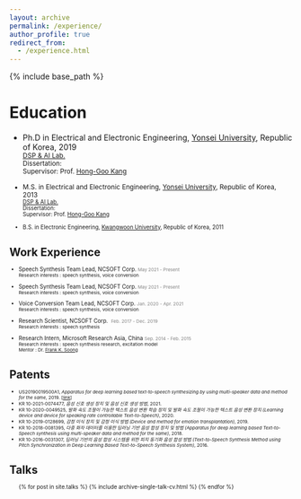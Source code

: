 ```yaml
---
layout: archive
permalink: /experience/
author_profile: true
redirect_from:
  - /experience.html
---
```


{% include base_path %}

Education
======
* Ph.D in Electrical and Electronic Engineering, [Yonsei University](https://www.yonsei.ac.kr/en_sc/index.jsp), Republic of Korea, 2019  
<small>[DSP & AI Lab.]([dsp.yonsei.ac.kr](http://dsp.yonsei.ac.kr/))</small>  
<small>Dissertation: </small>  
<small>Supervisor: Prof. [Hong-Goo Kang](https://scholar.google.com/citations?user=YsD8KCYAAAAJ&hl=ko)

* M.S. in Electrical and Electronic Engineering, [Yonsei University](https://www.yonsei.ac.kr/en_sc/index.jsp), Republic of Korea, 2013  
<small>[DSP & AI Lab.]([dsp.yonsei.ac.kr](http://dsp.yonsei.ac.kr/))</small>  
<small>Dissertation: </small>  
<small>Supervisor: Prof. [Hong-Goo Kang](https://scholar.google.com/citations?user=YsD8KCYAAAAJ&hl=ko)

* B.S. in Electronic Engineering, [Kwangwoon University](https://www.kw.ac.kr/en/index.jsp), Republic of Korea, 2011  

Work Experience
======
* Speech Synthesis Team Lead, NCSOFT Corp.  <span style="color:gray"><small>May 2021 - Present</small></span>  
<small>Research interests : speech synthesis, voice conversion</small>

* Speech Synthesis Team Lead, NCSOFT Corp.  <span style="color:gray"><small>May 2021 - Present</small></span>  
<small>Research interests : speech synthesis, voice conversion</small>

* Voice Conversion Team Lead, NCSOFT Corp. <span style="color:gray"><small> Jan. 2020 - Apr. 2021</small></span>  
<small>Research interests : speech synthesis, voice conversion</small>

* Research Scientist, NCSOFT Corp.  &nbsp;<span style="color:gray"><small>Feb. 2017 - Dec. 2019</small></span>  
<small>Research interests : speech synthesis</small>

* Research Intern, Microsoft Research Asia, China  <span style="color:gray"><small>Sep. 2014 - Feb. 2015</small></span>  
<small>Research interests : speech synthesis research, excitation model</small>  
<small>Mentor : Dr. [Frank K. Soong](https://www.researchgate.net/profile/Frank-Soong)</small>


Patents
======
* <small>US20190019500A1, _Apparatus for deep learning based text-to-speech synthesizing by using multi-speaker data and method for the same_, 2019. [[link](https://patentimages.storage.googleapis.com/d2/f7/a8/3b7bd7ef2465e8/US20190019500A1.pdf)]</small>
* <small>KR 10-2021-0074477, _음성 신호 생성 장치 및 음성 신호 생성 방법_, 2021.</small>
* <small>KR 10-2020-0049525, _발화 속도 조절이 가능한 텍스트 음성 변환 학습 장치 및 발화 속도 조절이 가능한 텍스트 음성 변환 장치 (Learning device and device for speaking rate controllable Text-to-Speech)_, 2020.</small>
* <small>KR 10-2019-0128699, _감정 이식 장치 및 감정 이식 방법 (Device and method for emotion transplantation)_, 2019.</small>
* <small>KR 10-2018-0081395, _다중 화자 데이터를 이용한 딥러닝 기반 음성 합성 장치 및 방법 (Apparatus for deep learning based Text-to-Speech synthesis using multi-speaker data and method for the same)_, 2018.</small>
* <small>KR 10-2016-0031307, _딥러닝 기반의 음성 합성 시스템을 위한 피치 동기화 음성 합성 방법 (Text-to-Speech Synthesis Method using Pitch Synchronization in Deep Learning Based Text-to-Speech Synthesis System)_, 2016.</small>

Talks
======
  <ul>{% for post in site.talks %}
    {% include archive-single-talk-cv.html %}
  {% endfor %}</ul>
